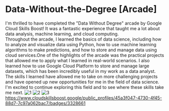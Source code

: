 # Data-Without-the-Degree [Arcade]
I'm thrilled to have completed the "Data Without Degree" arcade by Google Cloud Skills Boost! It was a fantastic experience that taught me a lot about data analysis, machine learning, and cloud computing.  
Throughout the arcade, I learned the basics of data science, including how to analyze and visualize data using Python, how to use machine learning algorithms to make predictions, and how to store and manage data using cloud services.One of the highlights of the arcade was the practical projects that allowed me to apply what I learned in real-world scenarios. 
I also learned how to use Google Cloud Platform to store and manage large datasets, which has been incredibly useful in my work as a data analyst.
The skills I learned have allowed me to take on more challenging projects and have opened up new opportunities for me in the field of data science. I'm excited to continue exploring this field and to see where these skills take me next.
![1](https://user-images.githubusercontent.com/75542099/226171327-df7045b9-f180-4a06-b9a3-d52ed9a8fb05.png)
![2](https://user-images.githubusercontent.com/75542099/226171329-9a9ee868-cf80-45f9-82a1-b9130ca8b4e8.png)
![3](https://user-images.githubusercontent.com/75542099/226171330-a446fb64-cc96-46c4-9bcc-e8c92fe7bec5.png)
https://www.cloudskillsboost.google/public_profiles/45a3f047-4730-4f45-88d7-7c97a062bac7/badges/3328661
